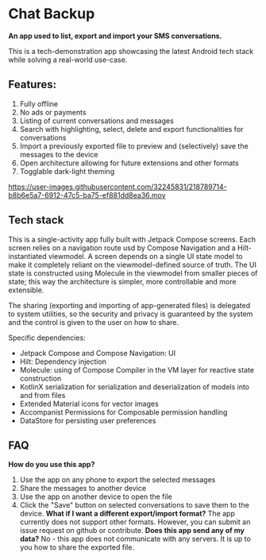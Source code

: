 # Chat Backup
<b>An app used to list, export and import your SMS conversations.</b>

This is a tech-demonstration app showcasing the latest Android tech stack while solving a real-world use-case.

## Features:
1. Fully offline
2. No ads or payments
3. Listing of current conversations and messages
4. Search with highlighting, select, delete and export functionalities for conversations
5. Import a previously exported file to preview and (selectively) save the messages to the device
6. Open architecture allowing for future extensions and other formats
7. Togglable dark-light theming


https://user-images.githubusercontent.com/32245831/218789714-b8b6e5a7-6912-47c5-ba75-ef881dd8ea36.mov


## Tech stack

This is a single-activity app fully built with Jetpack Compose screens.
Each screen relies on a navigation route usd by Compose Navigation and a Hilt-instantiated viewmodel.
A screen depends on a single UI state model to make it completely reliant on the viewmodel-defined source of truth.
The UI state is constructed using Molecule in the viewmodel from smaller pieces of state; this way the architecture is simpler, more controllable and more extensible.

The sharing (exporting and importing of app-generated files) is delegated to system utilities, so the security and privacy is guaranteed by the system and the control is given to the user on how to share.

Specific dependencies:

- Jetpack Compose and Compose Navigation: UI
- Hilt: Dependency injection
- Molecule: using of Compose Compiler in the VM layer for reactive state construction
- KotlinX serialization for serialization and deserialization of models into and from files
- Extended Material icons for vector images
- Accompanist Permissions for Composable permission handling
- DataStore for persisting user preferences

## FAQ
<b>How do you use this app?</b>
1. Use the app on any phone to export the selected messages
2. Share the messages to another device
3. Use the app on another device to open the file
4. Click the "Save" button on selected conversations to save them to the device.
<b>What if I want a different export/import format?</b>
The app currently does not support other formats. However, you can submit an issue request on github or contribute.
<b>Does this app send any of my data?</b>
No - this app does not communicate with any servers.
It is up to you how to share the exported file.
